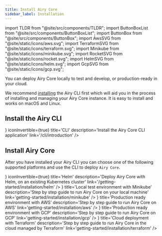 ```yaml
---
title: Install Airy Core
sidebar_label: Installation
---
```


import TLDR from "@site/src/components/TLDR";
import ButtonBoxList from "@site/src/components/ButtonBoxList";
import ButtonBox from "@site/src/components/ButtonBox";
import AwsSVG from "@site/static/icons/aws.svg";
import TerraformSVG from "@site/static/icons/terraform.svg";
import Minikube from "@site/static/icons/minikube.svg";
import RocketSVG from "@site/static/icons/rocket.svg";
import HelmSVG from "@site/static/icons/helm.svg";
import GcpSVG from "@site/static/icons/gcp.svg";

<TLDR>

You can deploy Airy Core locally
to test and develop, or production-ready in your cloud.

 </TLDR>

We recommend [installing](/cli/introduction.md) the Airy CLI first which will
aid you in the process of installing and managing your Airy Core instance. It is
easy to install and works on macOS and Linux.

## Install the Airy CLI

<ButtonBoxList>
<ButtonBox
icon={<RocketSVG />}
iconInvertible={true}
title='CLI'
description='Install the Airy Core CLI application'
link='/cli/introduction'
/>
</ButtonBoxList>

## Install Airy Core

After you have installed your Airy CLI you can choose one of the following supported platforms and use the CLI to deploy `Airy Core`.

<ButtonBoxList>
<ButtonBox
icon={<HelmSVG />}
iconInvertible={true}
title='Helm'
description='Deploy Airy Core with Helm, on an existing Kubernetes cluster'
link='/getting-started/installation/helm'
/>
</ButtonBoxList>
<ButtonBoxList>
<ButtonBox
icon={<Minikube />}
title='Local test environment with Minikube'
description='Step by step guide to run Airy Core on your local machine'
link='getting-started/installation/minikube'
/>
<ButtonBox
icon={<AwsSVG />}
title='Production ready environment with AWS'
description='Step by step guide to run Airy Core on AWS'
link='getting-started/installation/aws'
/>
<ButtonBox
icon={<GcpSVG />}
title='Production ready environment with GCP'
description='Step by step guide to run Airy Core on GCP'
link='getting-started/installation/gcp'
/>
<ButtonBox
icon={<TerraformSVG />}
title='Cloud deployment with Terraform'
description='Step by step guide to run Airy Core in the cloud managed by Terraform'
link='getting-started/installation/terraform'
/>
</ButtonBoxList>
